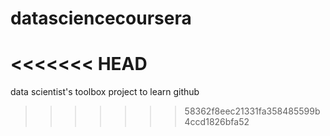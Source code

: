datasciencecoursera
===================
<<<<<<< HEAD
=======

data scientist's toolbox project to learn github
>>>>>>> 58362f8eec21331fa358485599b4ccd1826bfa52
